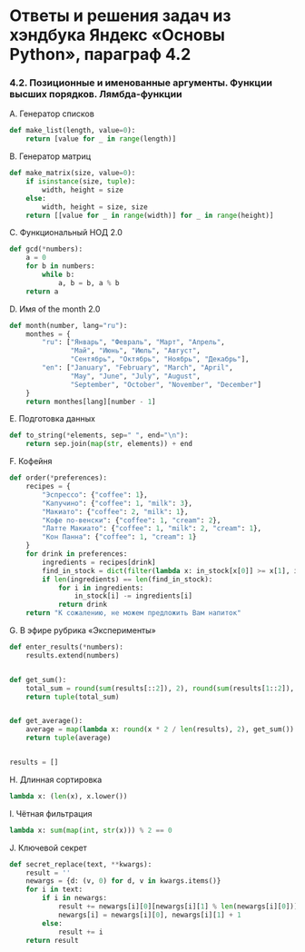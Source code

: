 # Ответы и решения задач из хэндбука Яндекс «Основы Python», параграф 4.2

### 4.2. Позиционные и именованные аргументы. Функции высших порядков. Лямбда-функции

A. Генератор списков
```python
def make_list(length, value=0):
    return [value for _ in range(length)]
```

B. Генератор матриц
```python
def make_matrix(size, value=0):
    if isinstance(size, tuple):
        width, height = size
    else:
        width, height = size, size
    return [[value for _ in range(width)] for _ in range(height)]
```

C. Функциональный НОД 2.0
```python
def gcd(*numbers):
    a = 0
    for b in numbers:
        while b:
            a, b = b, a % b
    return a
```

D. Имя of the month 2.0
```python
def month(number, lang="ru"):
    monthes = {
        "ru": ["Январь", "Февраль", "Март", "Апрель", 
               "Май", "Июнь", "Июль", "Август", 
               "Сентябрь", "Октябрь", "Ноябрь", "Декабрь"],
        "en": ["January", "February", "March", "April", 
               "May", "June", "July", "August", 
               "September", "October", "November", "December"]
    }
    return monthes[lang][number - 1]
```

E. Подготовка данных
```python
def to_string(*elements, sep=" ", end="\n"):
    return sep.join(map(str, elements)) + end
```

F. Кофейня
```python
def order(*preferences):
    recipes = {
        "Эспрессо": {"coffee": 1},
        "Капучино": {"coffee": 1, "milk": 3},
        "Макиато": {"coffee": 2, "milk": 1},
        "Кофе по-венски": {"coffee": 1, "cream": 2},
        "Латте Макиато": {"coffee": 1, "milk": 2, "cream": 1},
        "Кон Панна": {"coffee": 1, "cream": 1}
    }
    for drink in preferences:
        ingredients = recipes[drink]
        find_in_stock = dict(filter(lambda x: in_stock[x[0]] >= x[1], ingredients.items()))
        if len(ingredients) == len(find_in_stock):
            for i in ingredients:
                in_stock[i] -= ingredients[i]
            return drink
    return "К сожалению, не можем предложить Вам напиток"
```

G. В эфире рубрика «Эксперименты»
```python
def enter_results(*numbers):
    results.extend(numbers)


def get_sum():
    total_sum = round(sum(results[::2]), 2), round(sum(results[1::2]), 2)
    return tuple(total_sum)


def get_average():
    average = map(lambda x: round(x * 2 / len(results), 2), get_sum())
    return tuple(average)


results = []
```

H. Длинная сортировка
```python
lambda x: (len(x), x.lower())
```

I. Чётная фильтрация
```python
lambda x: sum(map(int, str(x))) % 2 == 0
```

J. Ключевой секрет
```python
def secret_replace(text, **kwargs):
    result = ''
    newargs = {d: (v, 0) for d, v in kwargs.items()}
    for i in text:
        if i in newargs:
            result += newargs[i][0][newargs[i][1] % len(newargs[i][0])]
            newargs[i] = newargs[i][0], newargs[i][1] + 1
        else:
            result += i
    return result
```